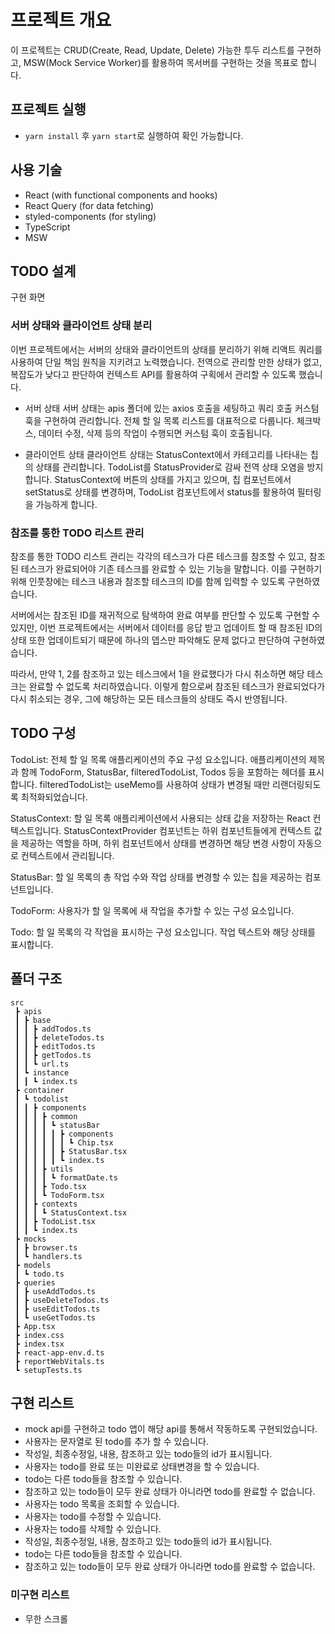 # 프로젝트 개요

이 프로젝트는 CRUD(Create, Read, Update, Delete) 가능한 투두 리스트를 구현하고, MSW(Mock Service Worker)를 활용하여 목서버를 구현하는 것을 목표로 합니다.

## 프로젝트 실행

- `yarn install` 후 `yarn start`로 실행하여 확인 가능합니다.

## 사용 기술

- React (with functional components and hooks)
- React Query (for data fetching)
- styled-components (for styling)
- TypeScript
- MSW

## TODO 설계

구현 화면

### 서버 상태와 클라이언트 상태 분리

이번 프로젝트에서는 서버의 상태와 클라이언트의 상태를 분리하기 위해 리액트 쿼리를 사용하여 단일 책임 원칙을 지키려고 노력했습니다. 전역으로 관리할 만한 상태가 없고, 복잡도가 낮다고 판단하여 컨텍스트 API를 활용하여 구획에서 관리할 수 있도록 했습니다.

- 서버 상태
  서버 상태는 apis 폴더에 있는 axios 호출을 세팅하고 쿼리 호출 커스텀 훅을 구현하여 관리합니다. 전체 할 일 목록 리스트를 대표적으로 다룹니다. 체크박스, 데이터 수정, 삭제 등의 작업이 수행되면 커스텀 훅이 호출됩니다.

- 클라이언트 상태
  클라이언트 상태는 StatusContext에서 카테고리를 나타내는 칩의 상태를 관리합니다. TodoList를 StatusProvider로 감싸 전역 상태 오염을 방지합니다. StatusContext에 버튼의 상태를 가지고 있으며, 칩 컴포넌트에서 setStatus로 상태를 변경하며, TodoList 컴포넌트에서 status를 활용하여 필터링을 가능하게 합니다.

### 참조를 통한 TODO 리스트 관리

참조를 통한 TODO 리스트 관리는 각각의 테스크가 다른 테스크를 참조할 수 있고, 참조된 테스크가 완료되어야 기존 테스크를 완료할 수 있는 기능을 말합니다. 이를 구현하기 위해 인풋창에는 테스크 내용과 참조할 테스크의 ID를 함께 입력할 수 있도록 구현하였습니다.

서버에서는 참조된 ID를 재귀적으로 탐색하여 완료 여부를 판단할 수 있도록 구현할 수 있지만, 이번 프로젝트에서는 서버에서 데이터를 응답 받고 업데이트 할 때 참조된 ID의 상태 또한 업데이트되기 때문에 하나의 뎁스만 파악해도 문제 없다고 판단하여 구현하였습니다.

따라서, 만약 1, 2를 참조하고 있는 테스크에서 1을 완료했다가 다시 취소하면 해당 테스크는 완료할 수 없도록 처리하였습니다. 이렇게 함으로써 참조된 테스크가 완료되었다가 다시 취소되는 경우, 그에 해당하는 모든 테스크들의 상태도 즉시 반영됩니다.

## TODO 구성

TodoList: 전체 할 일 목록 애플리케이션의 주요 구성 요소입니다. 애플리케이션의 제목과 함께 TodoForm, StatusBar, filteredTodoList, Todos 등을 포함하는 헤더를 표시합니다. filteredTodoList는 useMemo를 사용하여 상태가 변경될 때만 리랜더링되도록 최적화되었습니다.

StatusContext: 할 일 목록 애플리케이션에서 사용되는 상태 값을 저장하는 React 컨텍스트입니다. StatusContextProvider 컴포넌트는 하위 컴포넌트들에게 컨텍스트 값을 제공하는 역할을 하며, 하위 컴포넌트에서 상태를 변경하면 해당 변경 사항이 자동으로 컨텍스트에서 관리됩니다.

StatusBar: 할 일 목록의 총 작업 수와 작업 상태를 변경할 수 있는 칩을 제공하는 컴포넌트입니다.

TodoForm: 사용자가 할 일 목록에 새 작업을 추가할 수 있는 구성 요소입니다.

Todo: 할 일 목록의 각 작업을 표시하는 구성 요소입니다. 작업 텍스트와 해당 상태를 표시합니다.

## 폴더 구조

```
src
 ┣ apis
 ┃ ┣ base
 ┃ ┃ ┣ addTodos.ts
 ┃ ┃ ┣ deleteTodos.ts
 ┃ ┃ ┣ editTodos.ts
 ┃ ┃ ┣ getTodos.ts
 ┃ ┃ ┗ url.ts
 ┃ ┗ instance
 ┃ ┃ ┗ index.ts
 ┣ container
 ┃ ┗ todolist
 ┃ ┃ ┣ components
 ┃ ┃ ┃ ┣ common
 ┃ ┃ ┃ ┃ ┗ statusBar
 ┃ ┃ ┃ ┃ ┃ ┣ components
 ┃ ┃ ┃ ┃ ┃ ┃ ┗ Chip.tsx
 ┃ ┃ ┃ ┃ ┃ ┣ StatusBar.tsx
 ┃ ┃ ┃ ┃ ┃ ┗ index.ts
 ┃ ┃ ┃ ┣ utils
 ┃ ┃ ┃ ┃ ┗ formatDate.ts
 ┃ ┃ ┃ ┣ Todo.tsx
 ┃ ┃ ┃ ┗ TodoForm.tsx
 ┃ ┃ ┣ contexts
 ┃ ┃ ┃ ┗ StatusContext.tsx
 ┃ ┃ ┣ TodoList.tsx
 ┃ ┃ ┗ index.ts
 ┣ mocks
 ┃ ┣ browser.ts
 ┃ ┗ handlers.ts
 ┣ models
 ┃ ┗ todo.ts
 ┣ queries
 ┃ ┣ useAddTodos.ts
 ┃ ┣ useDeleteTodos.ts
 ┃ ┣ useEditTodos.ts
 ┃ ┗ useGetTodos.ts
 ┣ App.tsx
 ┣ index.css
 ┣ index.tsx
 ┣ react-app-env.d.ts
 ┣ reportWebVitals.ts
 ┗ setupTests.ts
```

## 구현 리스트

- mock api를 구현하고 todo 앱이 해당 api를 통해서 작동하도록 구현되었습니다.
- 사용자는 문자열로 된 todo를 추가 할 수 있습니다.
- 작성일, 최종수정일, 내용, 참조하고 있는 todo들의 id가 표시됩니다.
- 사용자는 todo를 완료 또는 미완료로 상태변경을 할 수 있습니다.
- todo는 다른 todo들을 참조할 수 있습니다.
- 참조하고 있는 todo들이 모두 완료 상태가 아니라면 todo를 완료할 수 없습니다.
- 사용자는 todo 목록을 조회할 수 있습니다.
- 사용자는 todo를 수정할 수 있습니다.
- 사용자는 todo를 삭제할 수 있습니다.
- 작성일, 최종수정일, 내용, 참조하고 있는 todo들의 id가 표시됩니다.
- todo는 다른 todo들을 참조할 수 있습니다.
- 참조하고 있는 todo들이 모두 완료 상태가 아니라면 todo를 완료할 수 없습니다.

### 미구현 리스트

- 무한 스크롤
